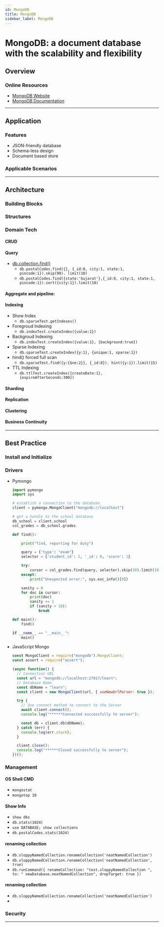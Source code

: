```yaml
---
id: MongoDB
title: MongoDB
sidebar_label: MongoDB
---
```


# MongoDB: a document database with the scalability and flexibility

## Overview

### Online Resources

- [MongoDB Website](https://www.mongodb.com)
- [MongoDB Documentation](https://docs.mongodb.com/)

---

## Application

### Features

- JSON-friendly database
- Schema-less design
- Document based store

### Applicable Scenarios

---

## Architecture

### Building Blocks

### Structures

### Domain Tech

#### CRUD

#### Query

- [db.collection.find()](https://docs.mongodb.com/manual/reference/method/db.collection.find/)
  - `db.postalCodes.find({}, {_id:0, city:1, state:1, pincode:1}).skip(90). limit(10)`
  - `db.postalCodes.find({state:'Gujarat'},{_id:0, city:1, state:1, pincode:1}).sort({city:1}).limit(10)`

#### Aggregate and pipeline:

#### Indexing

- Show Index
  - `db.sparseTest.getIndexes()`
- Foregroud Indexing
  - `db.indexTest.createIndex({value:1})`
- Backgroud Indexing
  - `db.indexTest.createIndex({value:1}, {background:true})`
- Sparse Indexing
  - `db.sparseTest.createIndex({y:1}, {unique:1, sparse:1})`
- hind() forced full scan
  - `db.sparseTest.find({y:{$ne:2}}, {_id:0}). hint({y:1}).limit(15)`
- TTL Indexing
  - `db.ttlTest.createIndex({createDate:1}, {expireAfterSeconds:300})`

#### Sharding

#### Replication

#### Clustering

#### Business Continuity

---

## Best Practice

### Install and Initialize

### Drivers

- Pymongo

  ```python
  import pymongo
  import sys

  # establish a connection to the database
  client = pymongo.MongoClient("mongodb://localhost")

  # get a handle to the school database
  db_school = client.school
  col_grades = db_school.grades

  def find():

      print("find, reporting for duty")

      query = {'type': "exam"}
      selector = {'student_id': 1, '_id': 0, 'score': 1}

      try:
          cursor = col_grades.find(query, selector).skip(30).limit(10)
      except:
          print("Unexpected error:", sys.exc_info()[0])

      sanity = 0
      for doc in cursor:
          print(doc)
          sanity += 1
          if (sanity > 10):
              break

  def main():
      find()

  if __name__ == "__main__":
      main()
  ```

- JavaScript Mongo

  ```javascript
  const MongoClient = require("mongodb").MongoClient;
  const assert = require("assert");

  (async function() {
    // Connection URL
    const url = "mongodb://localhost:27017/learn";
    // Database Name
    const dbName = "learn";
    const client = new MongoClient(url, { useNewUrlParser: true });

    try {
      // Use connect method to connect to the Server
      await client.connect();
      console.log("******Connected successfully to server");

      const db = client.db(dbName);
    } catch (err) {
      console.log(err.stack);
    }

    client.close();
    console.log("******Closed successfully to server");
  })();
  ```

### Management

#### OS Shell CMD

- `mongostat`
- `mongotop 10`

#### Show Info

- `show dbs`
- `db.stats(1024)`
- `use DATABASE; show collections`
- `db.postalCodes.stats(1024)`

#### renaming collection

- `db.sloppyNamedCollection.renameCollection('neatNamedCollection')`
- `db.sloppyNamedCollection.renameCollection('neatNamedCollection', true)`
- `db.runCommand({ renameCollection: "test.sloppyNamedCollection ", to: " newDatabase.neatNamedCollection", dropTarget: true })`

#### renaming collection

- `db.sloppyNamedCollection.renameCollection('neatNamedCollection')`
-

### Security

---
